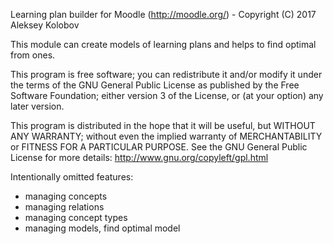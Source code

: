 Learning plan builder for Moodle (http://moodle.org/) - Copyright (C) 2017  Aleksey Kolobov

This module can create models of learning plans and helps to find optimal from ones.

This program is free software; you can redistribute it and/or modify
it under the terms of the GNU General Public License as published by
the Free Software Foundation; either version 3 of the License, or
(at your option) any later version.

This program is distributed in the hope that it will be useful,
but WITHOUT ANY WARRANTY; without even the implied warranty of
MERCHANTABILITY or FITNESS FOR A PARTICULAR PURPOSE.  See the
GNU General Public License for more details: http://www.gnu.org/copyleft/gpl.html

Intentionally omitted features:

* managing concepts
* managing relations
* managing concept types
* managing models, find optimal model


